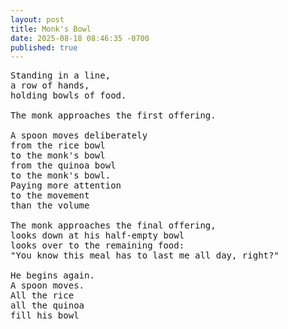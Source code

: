 ```yaml
---
layout: post
title: Monk's Bowl
date: 2025-08-18 08:46:35 -0700
published: true
---
```

<pre class="poem">
Standing in a line,
a row of hands,
holding bowls of food.

The monk approaches the first offering.

A spoon moves deliberately
from the rice bowl
to the monk's bowl
from the quinoa bowl
to the monk's bowl.
Paying more attention
to the movement
than the volume

The monk approaches the final offering,
looks down at his half-empty bowl
looks over to the remaining food:
"You know this meal has to last me all day, right?"

He begins again.
A spoon moves.
All the rice
all the quinoa
fill his bowl
</pre>
